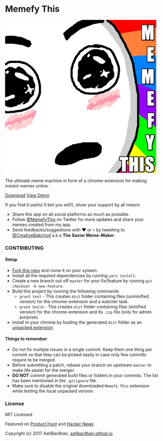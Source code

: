 # Memefy This

![app-logo](/docs/logo.png)

The ultimate meme machine in form of a chrome-extension for making instant memes online.

[Download](https://chrome.google.com/webstore/detail/memefy-this/iohemjpgjkgkfgfpiglpfpcclogkelcf) [View Demo](https://ashbardhan.github.io/memefy-this/)

If you find it useful (I bet you will!), show your support by all means
- Share this app on all social platforms as much as possible.
- Follow [@MemefyThis](https://twitter.com/MemefyThis) on Twitter for more updates and share your memes created from my app. 
- Send feedbacks/suggestions with :heart: or :skull: by tweeting to [@CreativeBakchod](https://twitter.com/CreativeBakchod) a.k.a **The Savior Meme-Maker**.

### CONTRIBUTING

#### Setup
- [Fork this repo](https://help.github.com/articles/fork-a-repo) and clone it on your system.
- Install all the required dependencies by running `yarn install`.
- Create a new branch out off `master` for your fix/feature by running `git checkout -b new-feature`.
- Build this project by running the following commands
    - `grunt test` - This creates `dist` folder containing files (unminified version) for the chrome-extension and a watcher task.
    - `grunt build` - This creates `dist` folder containing files (minified version) for the chrome-extension and its `.zip` file (only for admin purpose).
- Install in your chrome by loading the generated `dist` folder as an [unpacked extension](http://techapple.net/2015/09/how-to-install-load-unpacked-extension-in-google-chrome-browser-os-chromebooks/).

#### Things to remember
- Do not fix multiple issues in a single commit. Keep them one thing per commit so that they can be picked easily in case only few commits require to be merged.
- Before submitting a patch, rebase your branch on upstream `master` to make life easier for the merger.
- **DO NOT** commit generated build files or folders in your commits. The list has been mentioned in the `.gitignore` file.
- Make sure to disable the original downloaded `Memefy This` extension while testing the local unpacked version.

### License

MIT Licensed

Featured on [Product Hunt](https://www.producthunt.com/posts/memefy-this) and [Hacker News](https://news.ycombinator.com/item?id=15618018)

Copyright (c) 2017 AshBardhan, [ashbardhan.github.io](https://ashbardhan.github.io)